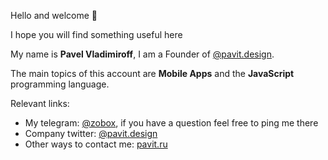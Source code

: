Hello and welcome 👋

I hope you will find something useful here

My name is **Pavel Vladimiroff**,
I am a Founder of [@pavit.design](https://github.com/pavit-design).

The main topics of this account are **Mobile Apps** and the **JavaScript** programming language.

Relevant links:

- My telegram: [@zobox](https://t.me/zobox), if you have a question feel free to ping me there
- Company twitter: [@pavit.design](https://twitter.com/pavit_design)
- Other ways to contact me: [pavit.ru](https://pavit.ru)
